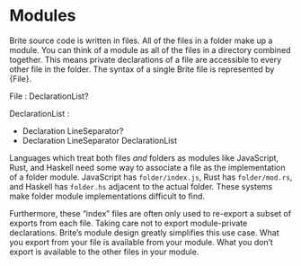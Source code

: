 # Modules

Brite source code is written in files. All of the files in a folder make up a module. You can think of a module as all of the files in a directory combined together. This means private declarations of a file are accessible to every other file in the folder. The syntax of a single Brite file is represented by {File}.

File : DeclarationList?

DeclarationList :
  - Declaration LineSeparator?
  - Declaration LineSeparator DeclarationList

Languages which treat both files *and* folders as modules like JavaScript, Rust, and Haskell need some way to associate a file as the implementation of a folder module. JavaScript has `folder/index.js`, Rust has `folder/mod.rs`, and Haskell has `folder.hs` adjacent to the actual folder. These systems make folder module implementations difficult to find.

Furthermore, these “index” files are often only used to re-export a subset of exports from each file. Taking care not to export module-private declarations. Brite’s module design greatly simplifies this use case. What you export from your file is available from your module. What you don’t export is available to the other files in your module.
